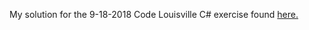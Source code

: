 My solution for the 9-18-2018 Code Louisville C# exercise found [here.](https://github.com/d-paller/CL_ClassExercises/tree/master/WeekThreeExercise)